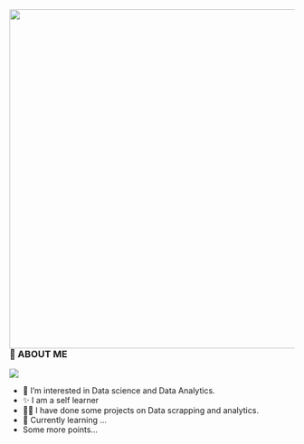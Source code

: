 <img align="left" src="https://github.com/ShruAgarwal/ayushmehraa/blob/main/github.gif" width=600>

### 👋 ABOUT ME 
![](https://komarev.com/ghpvc/?username=mukeshreddy1994&style=plastic&color=purple&label=VISITORS)
   - 👀 I’m interested in Data science and Data Analytics.
   - ✨ I am a self learner
   - 👨‍💻 I have done some projects on Data scrapping and analytics. 
   - 🌱 Currently learning ...
   - Some more points...
   
<br clear="left"/>

<!-- stack - python , statistics, power bi , excel, SQL, mysql, postgresql, mongodb, Git, jupyter,heroku
 
-CURRENTLY LEARNING : mongodb, R language,  Azure Cloud, sklearn, tenserflow, keras>
